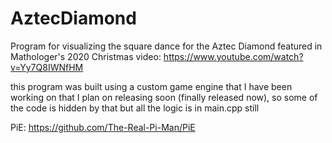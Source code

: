 # AztecDiamond
Program for visualizing the square dance for the Aztec Diamond featured in Mathologer's 2020 Christmas video: https://www.youtube.com/watch?v=Yy7Q8IWNfHM




this program was built using a custom game engine that I have been working on that I plan on releasing soon (finally released now), so some of the code is hidden by that but all the logic is in main.cpp still


PiE: https://github.com/The-Real-Pi-Man/PiE

